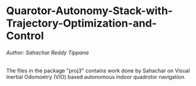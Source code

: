 Quarotor-Autonomy-Stack-with-Trajectory-Optimization-and-Control
========================================

###### Author: Sahachar Reddy Tippana

The files in the package "proj3" contains work done by Sahachar on Visual Inertial Odomoetry (VIO) based autonomous indoor quadrotor navigation.




